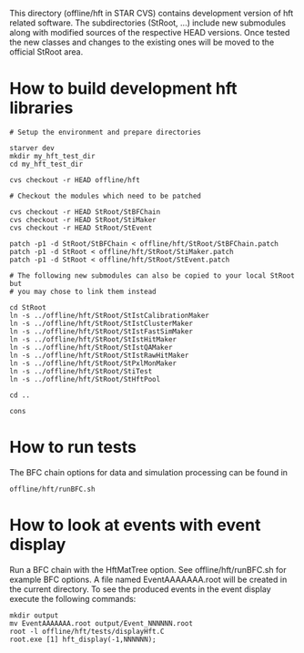 
This directory (offline/hft in STAR CVS) contains development version of hft
related software. The subdirectories (StRoot, ...) include new
submodules along with modified sources of the respective HEAD versions. Once
tested the new classes and changes to the existing ones will be moved to the
official StRoot area.


How to build development hft libraries
======================================

    # Setup the environment and prepare directories

    starver dev
    mkdir my_hft_test_dir
    cd my_hft_test_dir

    cvs checkout -r HEAD offline/hft

    # Checkout the modules which need to be patched

    cvs checkout -r HEAD StRoot/StBFChain
    cvs checkout -r HEAD StRoot/StiMaker
    cvs checkout -r HEAD StRoot/StEvent

    patch -p1 -d StRoot/StBFChain < offline/hft/StRoot/StBFChain.patch
    patch -p1 -d StRoot < offline/hft/StRoot/StiMaker.patch
    patch -p1 -d StRoot < offline/hft/StRoot/StEvent.patch

    # The following new submodules can also be copied to your local StRoot but
    # you may chose to link them instead

    cd StRoot
    ln -s ../offline/hft/StRoot/StIstCalibrationMaker
    ln -s ../offline/hft/StRoot/StIstClusterMaker
    ln -s ../offline/hft/StRoot/StIstFastSimMaker
    ln -s ../offline/hft/StRoot/StIstHitMaker
    ln -s ../offline/hft/StRoot/StIstQAMaker
    ln -s ../offline/hft/StRoot/StIstRawHitMaker
    ln -s ../offline/hft/StRoot/StPxlMonMaker
    ln -s ../offline/hft/StRoot/StiTest
    ln -s ../offline/hft/StRoot/StHftPool

    cd ..

    cons


How to run tests
================

The BFC chain options for data and simulation processing can be found in

    offline/hft/runBFC.sh


How to look at events with event display
========================================

Run a BFC chain with the HftMatTree option. See offline/hft/runBFC.sh for
example BFC options. A file named EventAAAAAAA.root will be created in the
current directory. To see the produced events in the event display execute the
following commands:

    mkdir output
    mv EventAAAAAAA.root output/Event_NNNNNN.root
    root -l offline/hft/tests/displayHft.C
    root.exe [1] hft_display(-1,NNNNNN);
